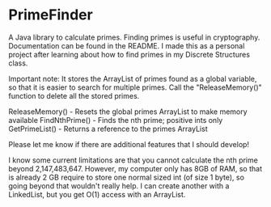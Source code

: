 # PrimeFinder
A Java library to calculate primes. Finding primes is useful in cryptography. Documentation can be found in the README. I made this as a personal project after learning about how to find primes in my Discrete Structures class.

Important note: It stores the ArrayList of primes found as a global variable, so that it is easier to search for multiple primes. Call the "ReleaseMemory()" function to delete all the stored primes.

ReleaseMemory() - Resets the global primes ArrayList to make memory available
FindNthPrime() - Finds the nth prime; positive ints only
GetPrimeList() - Returns a reference to the primes ArrayList

Please let me know if there are additional features that I should develop!

I know some current limitations are that you cannot calculate the nth prime beyond 2,147,483,647. However, my computer only has 8GB of RAM, so that is already 2 GB require to store one normal sized int (of size 1 byte), so going beyond that wouldn't really help. I can create another with a LinkedList, but you get O(1) access with an ArrayList.
